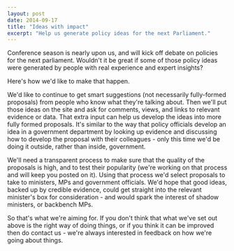 ```yaml
---
layout: post
date: 2014-09-17
title: "Ideas with impact"
excerpt: "Help us generate policy ideas for the next Parliament."
---
```


Conference season is nearly upon us, and will kick off debate on policies for the next parliament. Wouldn't it be great if some of those policy ideas were generated by people with real experience and expert insights? 

Here's how we'd like to make that happen. 

We'd like to continue to get smart suggestions (not necessarily fully-formed proposals) from people who know what they're talking about. Then we'll put those ideas on the site and ask for comments, views, and links to relevant evidence or data. That extra input can help us develop the ideas into more fully formed proposals. It's similar to the way that policy officials develop an idea in a government department by looking up evidence and discussing how to develop the proposal with their colleagues - only this time we'd be doing it outside, rather than inside, government. 

We'll need a transparent process to make sure that the quality of the proposals is high, and to test their popularity (we're working on that process and will keep you posted on it). Using that process we'd select proposals to take to ministers, MPs and government officials. We'd hope that good ideas, backed up by credible evidence, could get straight into the relevant minister's box for consideration - and would spark the interest of shadow ministers, or backbench MPs. 

So that's what we're aiming for. If you don't think that what we've set out above is the right way of doing things, or if you think it can be improved then do contact us - we're always interested in feedback on how we're going about things.